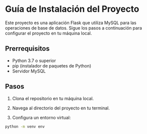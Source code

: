 # Guía de Instalación del Proyecto

Este proyecto es una aplicación Flask que utiliza MySQL para las operaciones de base de datos. Sigue los pasos a continuación para configurar el proyecto en tu máquina local.

## Prerrequisitos

- Python 3.7 o superior
- pip (instalador de paquetes de Python)
- Servidor MySQL

## Pasos

1. Clona el repositorio en tu máquina local.

2. Navega al directorio del proyecto en tu terminal.

3. Configura un entorno virtual:

```sh
python -m venv env
```